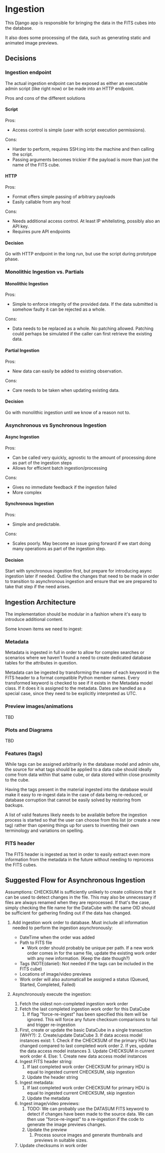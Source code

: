 # Ingestion

This Django app is responsible for bringing the data in the FITS cubes into the database.

It also does some processing of the data, such as generating static and animated image previews.

## Decisions

### Ingestion endpoint

The actual ingestion endpoint can be exposed as either an executable admin script (like right now) or be made into an
HTTP endpoint.

Pros and cons of the different solutions

#### Script

Pros:

* Access control is simple (user with script execution permissions).

Cons:

* Harder to perform, requires SSH:ing into the machine and then calling the script.
* Passing arguments becomes trickier if the payload is more than just the name of the FITS cube.

#### HTTP

Pros:

* Format offers simple passing of arbitrary payloads
* Easily callable from any host

Cons:

* Needs additional access control. At least IP whitelisting, possibly also an API key.
* Requires pure API endpoints

#### Decision

Go with HTTP endpoint in the long run, but use the script during prototype phase.

### Monolithic Ingestion vs. Partials

#### Monolithic Ingestion

Pros:

* Simple to enforce integrity of the provided data. If the data submitted is somehow faulty it can be rejected as a
  whole.

Cons:

* Data needs to be replaced as a whole. No patching allowed. Patching could perhaps be simulated if the caller can first
  retrieve the existing data.

#### Partial Ingestion

Pros:

* New data can easily be added to existing observation.

Cons:

* Care needs to be taken when updating existing data.

#### Decision

Go with monolithic ingestion until we know of a reason not to.

### Asynchronous vs Synchronous Ingestion

#### Async Ingestion

Pros:

* Can be called very quickly, agnostic to the amount of processing done as part of the ingestion steps
* Allows for efficient batch ingestion/processing

Cons:

* Gives no immediate feedback if the ingestion failed
* More complex

#### Synchronous Ingestion

Pros:

* Simple and predictable.

Cons:

* Scales poorly. May become an issue going forward if we start doing many operations as part of the ingestion step.

#### Decision

Start with synchronous ingestion first, but prepare for introducing async ingestion later if needed. Outline the changes
that need to be made in order to transition to asynchronous ingestion and ensure that we are prepared to take that step
if the need arises.

## Ingestion Architecture

The implementation should be modular in a fashion where it's easy to introduce additional content.

Some known items we need to ingest:

### Metadata

Metadata is ingested in full in order to allow for complex searches or scenarios where we haven't found a need to create
dedicated database tables for the attributes in question.

Metadata can be ingested by transforming the name of each keyword in the FITS header to a format compatible Python
member names. Every transformed keyword is checked to see if it exists in the Metadata model class. If it does it is
assigned to the metadata. Dates are handled as a special case, since they need to be explicitly interpreted as UTC.

### Preview images/animations

TBD

### Plots and Diagrams

TBD

### Features (tags)

While tags can be assigned arbitrarily in the database model and admin site, the source for what tags should be applied
to a data cube should ideally come from data within that same cube, or data stored within close proximity to the cube.

Having the tags present in the material ingested into the database would make it easy to re-ingest data in the case of
data being re-reduced, or database corruption that cannot be easily solved by restoring from backups.

A list of valid features likely needs to be available before the ingestion process is started so that the user can
choose from this list (or create a new tag) rather than opening things up for users to inventing their own terminology
and variations on spelling.

### FITS header

The FITS header is ingested as text in order to easily extract even more information from the metadata in the future
without needing to reprocess the FITS cubes.

## Suggested Flow for Asynchronous Ingestion

Assumptions: CHECKSUM is sufficiently unlikely to create collisions that it can be used to detect changes in the file.
This may also be unnecessary if files are always renamed when they are reprocessed. If that's the case, simply checking
the file name for the DataCube with the same OID should be sufficient for gathering finding out if the data has changed.

1. Add ingestion work order to database. Must include all information needed to perform the ingestion asynchronously:
    * DateTime when the order was added
    * Path to FITS file
        * Work order should probably be unique per path. If a new work order comes in for the same file, update the
          existing work order with any new information. (Keep the date though?)
    * Tags (NOTE(daniel): Not needed if the tags can be included in the FITS cube)
    * Locations of image/video previews
    * Work order will also automaticall be assigned a status (Queued, Started, Completed, Failed)

2. Asynchronously execute the ingestion:
    1. Fetch the oldest non-completed ingestion work order
    2. Fetch the last completed ingestion work order for this DataCube
        1. If flag "force-re-ingest" has been specified this item will be ignored. This will force any future checksum
           comparisons to fail and trigger re-ingestion
    3. First, create or update the basic DataCube in a single transaction (WHY?):
        2. Create/update DataCube
        3. If data access model instances exist:
            1. Check if the CHECKSUM of the primary HDU has changed compared to last completed work order
            2. If yes, update the data access model instances
            3. Update CHECKSUM in current work order
        4. Else:
            1. Create new data access model instances
    4. Ingest FITS header string:
        1. If last completed work order CHECKSUM for primary HDU is equal to ingested current CHECKSUM, skip ingestion
        2. Update the header string
    5. Ingest metadata:
        1. If last completed work order CHECKSUM for primary HDU is equal to ingested current CHECKSUM, skip ingestion
        2. Update the metadata
    6. Ingest image/video previews:
        1. TODO: We can probably use the DATASUM FITS keyword to detect if changes have been made to the source data. We
           can then use "force-re-ingest" to a re-ingestion if the code to generate the image previews changes.
        2. Update the preview
            1. Process source images and generate thumbnails and previews in suitable sizes.
    7. Update checksums in work order
